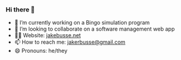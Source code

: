 ### Hi there 👋

<!--
**jakebusse/jakebusse** is a ✨ _special_ ✨ repository because its `README.md` (this file) appears on your GitHub profile.

Here are some ideas to get you started:

- 👯 I’m looking to collaborate on ...
- 🤔 I’m looking for help with ...
- 💬 Ask me about ...
- ⚡ Fun fact: ...
- 🌱 I’m currently learning ...
-->

- 🔭 I’m currently working on a Bingo simulation program
- 👯 I’m looking to collaborate on a software management web app
- 👨‍💻 Website: <a href="https://www.jakebusse.net" target="_blank">jakebusse.net</a>
- 📫 How to reach me: <a href="mailto:jakerbusse@gmail.com">jakerbusse@gmail.com</a>
- 😄 Pronouns: he/they
